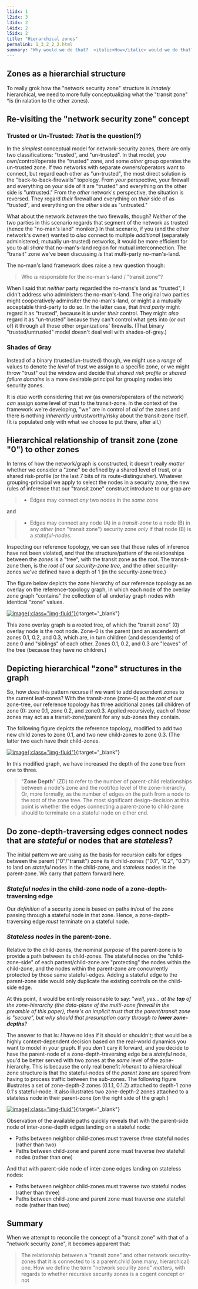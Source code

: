 ```yaml
---
l1idx: 1
l2idx: 3
l3idx: 2
l4idx: 2
l5idx: 2
title: "Hierarchical zones"
permalink: 1_3_2_2_2.html
summary: "Why would we do that?  <italic>How</italic> would we do that?  ... <emphais>WOULD</emphasis> we do that?"
---
```


## Zones as a hierarchial structure

To really grok how the "network security zone" structure is *innately* hierarchical, we need to more fully conceptualizing what the "transit zone" *is  (in ralation to the other zones).

## Re-visiting the "network security zone" concept

### Trusted or Un-Trusted: *That* is the question(?)

In the *simplest* conceptual model for network-security zones, there are only two classifications:  "trusted", and "un-trusted".  In that model,  *you* own/control/operate the "trusted" zone, and some *other* group operates the un-trusted zone.  If two networks with separate owners/operators want to connect, but regard each other as "un-trusted", the most direct solution is the "back-to-back-firewalls" topology.   From *your* perspective, your firewall and everything on *your* side of it are "trusted" and everything on the other side is "untrusted."  From the *other* network's perspective, the situation is reversed.  They regard *their* firewall and everything on *their* side of as "trusted", and everything on the *other* side as "untrusted."

What about the network *between* the two firewalls, though?  *Neither* of the two parties in this scenario regards that segment of the network as trusted (hence the "no-man's land" moniker.)  In that scenario, if you (and the other network's owner) wanted to *also* connect to multiple *additional* (separately administered; mutually un-trusted) networks, it would be more efficient for you to all *share* that no-man's-land region for mutual interconnection.  The "transit" zone we've been discussing *is* that multi-party no-man's-land.

The no-man's land framework does raise a new question though:

>Who *is* responsible for the no-man's-land / "transit zone"?

When I said that *neither* party regarded the no-mans's land as "trusted", I didn't address who administers the no-man's-land.  The original two parties might cooperatively adminsiter the no-man's-land, or might a a mutually acceptable third-party to do so. In the latter case, that *third party* might regard it as "trusted", because it is under *their* control.  They might *also* regard it as "un-trusted" because they can't control what gets into (or out of) it through all those other organizations' firewalls.  (That binary "trusted/untrusted" model doesn't deal well with shades-of-grey.)

### Shades of Gray

Instead of a binary (trusted/un-trusted) though, we might use a *range* of values to denote the *level* of trust we assign to a specific zone, or we might throw "trust" out the window and decide that *shared risk profile* or *shared failure domains* is a more desirable principal for grouping nodes into security zones.

It is *also* worth considering that *we* (as owners/operators of the network) *can* assign some level of trust to the transit-zone.  In the context of the framework we're developing, "we" are in control of *all* of the zones and there is nothing *inherently* untrustworthy/risky about the transit-zone itself.  (It is populated only with what *we* choose to put there, after all.)

## Hierarchical relationship of transit zone (zone "0") to other zones

In terms of how the network/graph is constructed, it doesn't really *matter* whether we consider a "zone" be defined by a shared level of trust, or a shared risk-profile (or the last 7 bits of its route-distinguisher).  Whatever grouping-principal we apply to select the nodes in a security zone, the new rules of inference that our "transit zone" construct introduce to our grap are

>* Edges may connect *any* two nodes in the *same* zone

and

>* Edges may connect any node (A) in a *transit-zone* to a node (B) in any *other* (non "transit zone") security zone *only* if that node (B) is a  *stateful-nodes*. 

Inspecting our reference topology, we can see that those rules of inference have not been violated, and that the structure/pattern of the relationships between the *zones* is a "tree", with the transit zone as the root.  The transit-zone then, is the *root* of our *security-zone tree*, and the other security-zones we've defined have a depth of 1 (in the security-zone tree.)

The figure below depicts the zone hierarchy of our reference topology as an overlay on the reference-topology graph, in which each node of the overlay zone graph "contains" the collection of all underlay graph nodes with identical "zone" values.

[![image](./grphth-25-zone-tree-1.svg){:class="img-fluid"}](./pages/1/3/grphth-25-zone-tree-1.svg){:target="_blank"}

This zone overlay graph is a rooted tree, of which the "transit zone" (0) overlay node is the root node.  Zone-0 is the parent (and an ascendent) of zones 0.1, 0.2, and 0.3, which are, in turn children (and descendents) of zone 0 and "siblings" of each other.  Zones 0.1, 0.2, and 0.3 are "leaves" of the tree (because they have no children.)

## Depicting hierarchical "zone" structures in the graph

So, how *does* this pattern recurse if we want to add descendent zones to the current leaf-zones?   With the transit-zone (zone-0) as the *root* of our zone-tree, our reference topology has three additional zones (all children of zone 0):  zone 0.1, zone 0.2, and zone0.3.  Applied recursively, each of *those* zones may act as a transit-zone/parent for any sub-zones they contain.  

The following figure depicts the reference topology, modified to add two new child zones to zone 0.1, and two new child-zones to zone 0.3.  (The latter two each have their child-zones.

[![image](./grphth-16.svg){:class="img-fluid"}](./pages/1/3/grphth-16.svg){:target="_blank"}

In this modified graph, we have increased the depth of the zone tree from one to three.

> "**Zone Depth**" (ZD) to refer to the number of parent-child relationships between a node's zone and the root/top level of the zone-hierarchy.  Or, more formally, as the number of edges on the path from a node to the root of the zone tree.  The most significant design-decision at this point is whether the edges connecting a parent-zone to child-zone should to terminate on a stateful node on either end.

## Do zone-depth-traversing edges connect nodes that are *stateful* or nodes that are *stateless*?

The initial pattern we are using as the basis for recursion calls for edges between the parent ("0"/"transit") zone its it child-zones ("0.1", "0.2", "0.3") to land on *stateful* nodes in the child-zone, and *stateless* nodes in the parent-zone.  We carry that pattern forward here.

### *Stateful nodes* in the child-zone node of a zone-depth-traversing edge

Our *definition* of a security zone is based on paths in/out of the zone passing through a stateful node in that zone.  Hence, a zone-depth-traversing edge *must* terminate on a stateful node.

### *Stateless nodes* in the parent-zone.

Relative to the child-zones, the nominal *purpose* of the parent-zone is to provide a path between its child-zones.  The stateful nodes on the "child-zone-side" of each partent/child-zone are "protecting" the nodes within the child-zone, and the nodes within the parent-zone are concurrently protected by those same stateful-edges.  Adding a stateful edge to the parent-zone side would only duplicate the existing controls on the child-side edge.

At this point, it would be entirely reasonable to say: "*well, yes... at the **top** of the zone-hierarchy (the data-plane of the multi-zone firewall in the preamble of this paper), there's an implicit trust that the parent/transit zone is "secure", but why should that presumption carry through to **lower zone-depths**?*

The answer to that is:  *I* have no idea if it should or shouldn't; that would be a highly context-dependent decision based on the real-world dynamics you want to model in your graph.  If you *don't* cary it forward, and you decide to have the parent-node of a zone-depth-traversing edge be a *stateful* node, you'd be better served with two zones at the *same* level of the zone-hierarchy.  This is because the only real benefit *inherent* to a hierarchical zone structure is that the stateful-nodes of the *parent* zone are spared from having to process traffic between the sub-zones.  The following figure illustrates a set of zone-depth-2 zones (0.1.1, 0.1.2) attached to depth-1 zone 0.1's stateful-node.  It also illustrates two zone-depth-2 zones attached to a stateless node in their parent-zone  (on the right side of the graph.)

[![image](./grphth-17.svg){:class="img-fluid"}](./pages/1/3/grphth-17.svg){:target="_blank"}

Observation of the available paths quickly reveals that with the parent-side node of inter-zone-depth edges landing on a stateful node:

* Paths between neighbor child-zones must traverse *three* stateful nodes (rather than two)
* Paths between child-zone and parent zone must traverse *two* stateful nodes (rather than one)

And that with parent-side node of inter-zone edges landing on stateless nodes:

* Paths between neighbor child-zones must traverse *two* stateful nodes (rather than three)
* Paths between child-zone and parent zone must traverse *one* stateful node (rather than two)

## Summary

When we attempt to reconcile the concept of a "transit zone" with that of a "network security zone", it becomes apparent that:

> The relationship between a "transit zone" and other network security-zones that it is connected to is a parent:child (one:many, hierarchical) one.
> How we define the term "network security zone" *matters*, with regards to whether recursive security zones is a cogent concept or not
